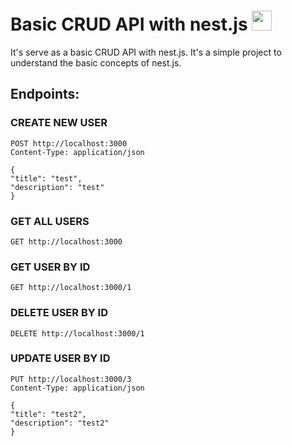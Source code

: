 # Basic CRUD API with nest.js <img style="height:32px;" src="https://www.svgrepo.com/show/306460/nestjs.svg">
It's serve as a basic CRUD API with nest.js. It's a simple project to understand the basic concepts of nest.js.
## Endpoints:
### CREATE NEW USER
```
POST http://localhost:3000
Content-Type: application/json

{
"title": "test",
"description": "test"
}
```
### GET ALL USERS
```
GET http://localhost:3000
```
### GET USER BY ID
```
GET http://localhost:3000/1
```
### DELETE USER BY ID
```
DELETE http://localhost:3000/1
```
### UPDATE USER BY ID
```
PUT http://localhost:3000/3
Content-Type: application/json

{
"title": "test2",
"description": "test2"
}
```